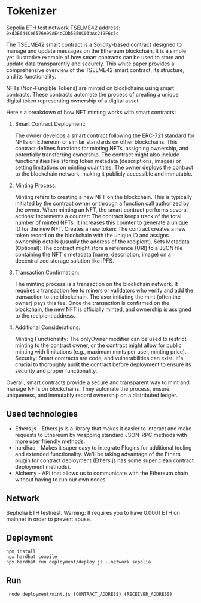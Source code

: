 # Tokenizer
Sepolia ETH test network
TSELME42 address: `0xd3E644Ce6576e99AE4dCDb5B50C03bAc219F6c5c`

The TSELME42 smart contract is a Solidity-based contract designed to manage and update messages on the Ethereum blockchain. It is a simple yet illustrative example of how smart contracts can be used to store and update data transparently and securely. This white paper provides a comprehensive overview of the TSELME42 smart contract, its structure, and its functionality.

NFTs (Non-Fungible Tokens) are minted on blockchains using smart contracts. These contracts automate the process of creating a unique digital token representing ownership of a digital asset.

Here's a breakdown of how NFT minting works with smart contracts:

1. Smart Contract Deployment:

    The owner develops a smart contract following the ERC-721 standard for NFTs on Ethereum or similar standards on other blockchains.
    This contract defines functions for minting NFTs, assigning ownership, and potentially transferring ownership.
    The contract might also include functionalities like storing token metadata (descriptions, images) or setting limitations on minting quantities.
    The owner deploys the contract to the blockchain network, making it publicly accessible and immutable.

2. Minting Process:

    Minting refers to creating a new NFT on the blockchain. This is typically initiated by the contract owner or through a function call authorized by the owner.
    When minting an NFT, the smart contract performs several actions:
    Increments a counter: The contract keeps track of the total number of minted NFTs. It increases this counter to generate a unique ID for the new NFT.
    Creates a new token: The contract creates a new token record on the blockchain with the unique ID and assigns ownership details (usually the address of the recipient).
    Sets Metadata (Optional): The contract might store a reference (URI) to a JSON file containing the NFT's metadata (name, description, image) on a decentralized storage solution like IPFS.

3. Transaction Confirmation:

    The minting process is a transaction on the blockchain network. It requires a transaction fee to miners or validators who verify and add the transaction to the blockchain.
    The user initiating the mint (often the owner) pays this fee.
    Once the transaction is confirmed on the blockchain, the new NFT is officially minted, and ownership is assigned to the recipient address.

4. Additional Considerations:

    Minting Functionality: The onlyOwner modifier can be used to restrict minting to the contract owner, or the contract might allow for public minting with limitations (e.g., maximum mints per user, minting price).
    Security: Smart contracts are code, and vulnerabilities can exist. It's crucial to thoroughly audit the contract before deployment to ensure its security and proper functionality.


Overall, smart contracts provide a secure and transparent way to mint and manage NFTs on blockchains. They automate the process, ensure uniqueness, and immutably record ownership on a distributed ledger.


## Used technologies
- Ethers.js - Ethers.js is a library that makes it easier to interact and make requests to Ethereum by wrapping standard JSON-RPC methods with more user friendly methods.
- hardhad - Makes it super easy to integrate Plugins for additional tooling and extended functionality. We’ll be taking advantage of the Ethers plugin for contract deployment (Ethers.js has some super clean contract deployment methods).
- Alchemy - API that allows us to communicate with the Ethereum chain without having to run our own nodes

## Network
Sepholia ETH testnest. Warning: It requires you to have 0.0001 ETH on mainnet in order to prevent abuse.

## Deployment
```
npm install
npx hardhat compile
npx hardhat run deployment/deploy.js --network sepolia
```

## Run
```
 node deployment/mint.js {CONTRACT_ADDRESS} {RECEIVER_ADDRESS}
```
